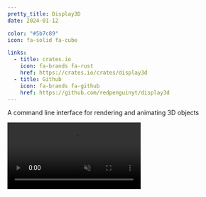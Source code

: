 ```yaml
---
pretty_title: Display3D
date: 2024-01-12

color: "#5b7c89"
icon: fa-solid fa-cube

links:
  - title: crates.io
    icon: fa-brands fa-rust
    href: https://crates.io/crates/display3d
  - title: Github
    icon: fa-brands fa-github
    href: https://github.com/redpenguinyt/display3d
---
```


A command line interface for rendering and animating 3D objects

<video controls autoplay muted loop>
  <source src="https://github.com/redpenguinyt/display3d/assets/79577742/6131167a-7b83-4c8e-96ec-c9715f3b4d23"
    type="video/mp4">
  Your browser does not support the video tag.
</video>
<p></p>